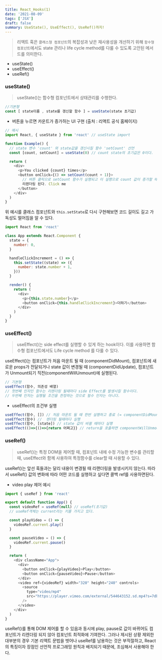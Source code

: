 ```yaml
---
title: React_Hooks(1)
date: '2021-08-09'
tags: ['JSX']
draft: false
summary: UseState(), UseEffect(), UseRef()까지!
---
```


> 리액트 훅은 `클래스형 컴포넌트`의 복잡성과 낮은 재사용성을 개선하기 위해 `함수형 컴포넌트`에서도 state 관리나 life cycle method를 다룰 수 있도록 고안된 메서드를 의미한다.

- useState()
- useEffect()
- useRef()

### useState()

> useState()는 함수형 컴포넌트에서 상태관리를 수행한다.

```jsx
//기본형
const [ state이름 , state를 갱신할 함수 ] = useState(state 초기값)
```

- 버튼을 누르면 카운트가 증가하는 UI 구현 (출처 : 리액트 공식 홈페이지)

```js
// 예시
import React, { useState } from 'react' // useState import

function Example() {
  // state 변수 'count' 와 state값을 갱신시킬 함수 'setCount' 선언
  const [count, setCount] = useState(0) // count state의 초기값은 0이다.

  return (
    <div>
      <p>You clicked {count} times</p>
      <button onClick={() => setCount(count + 1)}>
        // 버튼 클릭으로 setCount 함수가 실행되고 이 실행으로 count 값이 증가할 때마다 화면은
        리렌더링 된다. Click me
      </button>
    </div>
  )
}
```

위 예시를 클래스 컴포넌트와 `this.setState`로 다시 구현해보면 코드 길이도 길고 가독성도 떨어짐을 알 수 있다.

```js
import React from 'react'

class App extends React.Component {
  state = {
    number: 0,
  }

  handleClickIncrement = () => {
    this.setState((state) => ({
      number: state.number + 1,
    }))
  }

  render() {
    return (
      <div>
        <p>{this.state.number}</p>
        <button onClick={this.handleClickIncrement}>더하기</button>
      </div>
    )
  }
}
```

### useEffect()

> useEffect()는 side effect를 실행할 수 있게 하는 hook이다. 이를 사용하면 함수형 컴포넌트에서도 Life cycle method 를 다룰 수 있다.

useEffect()는 컴포넌트가 처음 마운트 될 때 (componentDidMount), 컴포넌트에 새로운 props가 전달되거나 state 값이 변경될 때 (componentDidUpdate), 컴포넌트가 Unmount되기 직전(componentWillUnmount)에 실행된다.

```js
// 기본형
useEffect(함수, 의존성 배열)
// 첫번째 인자인 함수는 리렌더링 될때마다 side Effect를 발생시킬 함수이다.
// 두번째 인자는 실행될 조건을 한정하는 것으로 필수 인자는 아니다.
```

- useEffect의 조건부 실행

```js
useEffect(함수, []) // 처음 마운트 될 때 한번 실행하고 종료 (= componentDidMount)
useEffect(함수) //  렌더링 될때마다 실행
useEffect(함수, [state]) // state 값이 바뀔 때마다 실행
useEffect(()=>{()=>{return 어쩌고}} // return을 호출하면 componentWillUnmount처럼 활용할 수 있다.
```

### useRef()

> useRef()는 특정 DOM을 제어할 때, 컴포넌트 내에 수정 가능한 변수를 관리할 때, useEffect와 함께 사용하여 특정함수를 clear할 때 사용할 수 있다.

useRef()는 앞선 훅들과는 달리 내용이 변경될 때 리랜더링을 발생시키지 않는다. 따라서 useRef() 값의 변화에 따라 어떤 코드를 실행하고 싶다면 콜백 ref를 사용하면된다.

- video play 제어 예시

```js
import { useRef } from 'react'

export default function App() {
  const videoRef = useRef(null) // useRef(초기값)
  // useRef객체는 current라는 키를 가지고 있다.

  const playVideo = () => {
    videoRef.current.play()
  }

  const pauseVideo = () => {
    videoRef.current.pause()
  }

  return (
    <div className="App">
      <div>
        <button onClick={playVideo}>Play</button>
        <button onClick={pauseVideo}>Pause</button>
      </div>
      <video ref={videoRef} width="320" height="240" controls>
        <source
          type="video/mp4"
          src="https://player.vimeo.com/external/544643152.sd.mp4?s=7dbf132a4774254dde51f4f9baabbd92f6941282&profile_id=165"
        />
      </video>
    </div>
  )
}
```

useRef()를 통해 DOM 제어를 할 수 있음과 동시에 play, pause로 값이 바뀌어도 컴포넌트가 리렌더링 되지 않아 컴포넌트 최적화에 기여한다. 그러나 제시된 상황 제외한 대부분의 경우 기본 리액트 문법을 벗어나 useRef를 남용하는 것은 부적절하고, React의 특징이자 장점인 선언적 프로그래밍 원칙과 배치되기 때문에, 조심해서 사용해야 한다.
